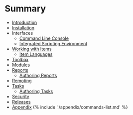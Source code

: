 # Summary

* [Introduction](README.md)
* [Installation](installation.md)
* Interfaces
   * [Command Line Console](console.md)
   * [Integrated Scripting Environment](scripting.md)
* [Working with Items](working_with_items.md)
   * [Item Languages](item_languages.md)
* [Toolbox](toolbox.md)
* [Modules](modules.md)
* [Reports](reports.md)
   * [Authoring Reports](authoring_reports.md)
* [Remoting](remoting.md)
* [Tasks](tasks.md)
   * [Authoring Tasks](authoring_tasks.md)
* [Security](security.md)
* [Releases](releases.md)
* [Appendix](appendix.md)
{% include './appendix/commands-list.md' %}
